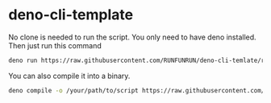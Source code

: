 # deno-cli-template

No clone is needed to run the script.
You only need to have deno installed.
Then just run this command

```bash
deno run https://raw.githubusercontent.com/RUNFUNRUN/deno-cli-temlate/refs/heads/main/script.ts
```

You can also compile it into a binary.

```bash
deno compile -o /your/path/to/script https://raw.githubusercontent.com/RUNFUNRUN/deno-cli-temlate/refs/heads/main/script.ts
```
